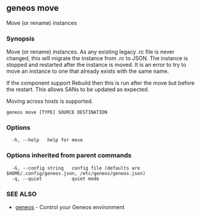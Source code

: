 ## geneos move

Move (or rename) instances

### Synopsis

Move (or rename) instances. As any existing legacy .rc
file is never changed, this will migrate the instance from .rc to
JSON. The instance is stopped and restarted after the instance is
moved. It is an error to try to move an instance to one that already
exists with the same name.

If the component support Rebuild then this is run after the move but
before the restart. This allows SANs to be updated as expected.

Moving across hosts is supported.

```
geneos move [TYPE] SOURCE DESTINATION
```

### Options

```
  -h, --help   help for move
```

### Options inherited from parent commands

```
  -G, --config string   config file (defaults are $HOME/.config/geneos.json, /etc/geneos/geneos.json)
  -q, --quiet           quiet mode
```

### SEE ALSO

* [geneos](geneos.md)	 - Control your Geneos environment

